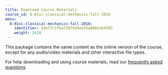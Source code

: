```yaml
---
title: Download Course Materials
course_id: 8-01sc-classical-mechanics-fall-2016
menu:
  8-01sc-classical-mechanics-fall-2016:
    identifier: 54e77c1fba739f928ed76e8803a64f03
    weight: 2420
---
```

This package contains the same content as the online version of the course, except for any audio/video materials and other interactive file types.

For help downloading and using course materials, read our [frequently asked questions](https://ocw.mit.edu/help/faq-technology/).